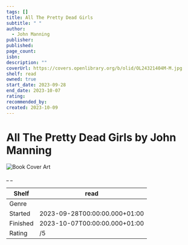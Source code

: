 ```yaml
---
tags: []
title: All The Pretty Dead Girls
subtitle: " "
author:
  - John Manning
publisher:
published:
page_count:
isbn:
description: ""
coverUrl: https://covers.openlibrary.org/b/olid/OL24321404M-M.jpg
shelf: read
owned: true
start_date: 2023-09-28
end_date: 2023-10-07
rating:
recommended_by:
created: 2023-10-09
---
```


# All The Pretty Dead Girls by John Manning

![Book Cover Art](https://covers.openlibrary.org/b/olid/OL24321404M-M.jpg)

_ _

| Shelf | read |
| --- | --- |
| Genre |  |
| Started | 2023-09-28T00:00:00.000+01:00 |
| Finished | 2023-10-07T00:00:00.000+01:00 |
| Rating | /5 |

